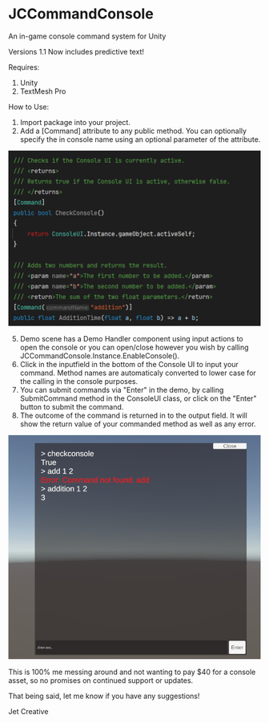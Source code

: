 # JCCommandConsole
An in-game console command system for Unity

Versions 1.1 Now includes predictive text!

Requires:
1. Unity
2. TextMesh Pro

How to Use:

1. Import package into your project.
2. Add a [Command] attribute to any public method. You can optionally specify the in console name using an optional parameter of the attribute.

![alt text](https://github.com/JetCreative/JCCommandConsole/blob/main/Images/HowToLabelMethods.png)

5. Demo scene has a Demo Handler component using input actions to open the console or you can open/close however you wish by calling JCCommandConsole.Instance.EnableConsole().
4. Click in the inputfield in the bottom of the Console UI to input your command. Method names are automaticaly converted to lower case for the calling in the console purposes.
5. You can submit commands via "Enter" in the demo, by calling SubmitCommand method in the ConsoleUI class, or click on the "Enter" button to submit the command.
6. The outcome of the command is returned in to the output field. It will show the return value of your commanded method as well as any error.

![alt-text](https://github.com/JetCreative/JCCommandConsole/blob/main/Images/Console.png)

This is 100% me messing around and not wanting to pay $40 for a console asset, so no promises on continued support or updates.

That being said, let me know if you have any suggestions!

Jet Creative

